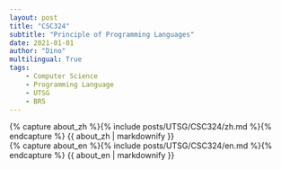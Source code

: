 ```yaml
---
layout: post
title: "CSC324"
subtitle: "Principle of Programming Languages"
date: 2021-01-01
author: "Dino"
multilingual: True
tags: 
    - Computer Science
    - Programming Language
    - UTSG
    - BR5
---
```

<!-- Chinese Version -->
<div class="zh post-container">
    {% capture about_zh %}{% include posts/UTSG/CSC324/zh.md %}{% endcapture %}
    {{ about_zh | markdownify }}
</div>

<!-- English Version -->
<div class="en post-container">
    {% capture about_en %}{% include posts/UTSG/CSC324/en.md %}{% endcapture %}
    {{ about_en | markdownify }}
</div>